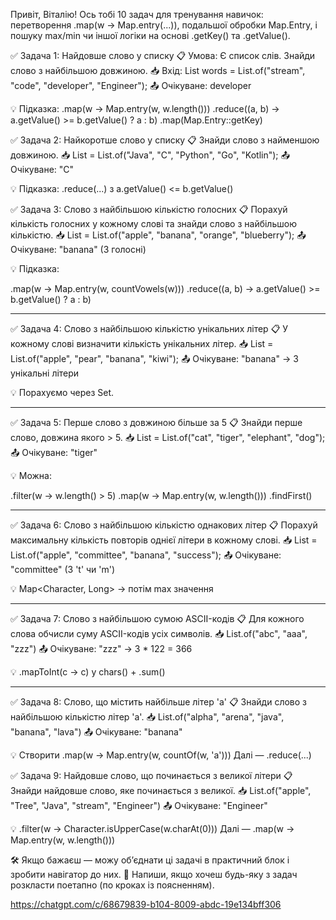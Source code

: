 Привіт, Віталію!
Ось тобі 10 задач для тренування навичок:
перетворення .map(w -> Map.entry(...)),
подальшої обробки Map.Entry,
і пошуку max/min чи іншої логіки на основі 
.getKey() та .getValue().

✅ Задача 1: Найдовше слово у списку
📋 Умова:
Є список слів. Знайди слово з найбільшою довжиною.
📥 Вхід:
List<String> words = List.of("stream", "code", 
"developer", "Engineer");
📤 Очікуване: developer

💡 Підказка:
.map(w -> Map.entry(w, w.length()))
.reduce((a, b) -> a.getValue() >= b.getValue() ? a : b)
.map(Map.Entry::getKey)

✅ Задача 2: Найкоротше слово у списку
📋 Знайди слово з найменшою довжиною.
📥 List<String> = List.of("Java", "C",
"Python", "Go", "Kotlin");
📤 Очікуване: "C"

💡 Підказка: .reduce(...) з a.getValue() <= b.getValue()

✅ Задача 3: Слово з найбільшою кількістю голосних
📋 Порахуй кількість голосних у кожному слові та знайди слово з найбільшою кількістю.
📥 List<String> = List.of("apple", "banana", "orange", "blueberry");
📤 Очікуване: "banana" (3 голосні)

💡 Підказка:

.map(w -> Map.entry(w, countVowels(w)))
.reduce((a, b) -> a.getValue() >= b.getValue() ? a : b)

------------------------------------------------

✅ Задача 4: Слово з найбільшою кількістю унікальних літер
📋 У кожному слові визначити кількість унікальних літер.
📥 List<String> = List.of("apple", "pear", "banana", "kiwi");
📤 Очікуване: "banana" → 3 унікальні літери

💡 Порахуємо через Set<Character>.

------------------------------------------------

✅ Задача 5: Перше слово з довжиною більше за 5
📋 Знайди перше слово, довжина якого > 5.
📥 List<String> = List.of("cat", "tiger", "elephant", "dog");
📤 Очікуване: "tiger"

💡 Можна:

.filter(w -> w.length() > 5)
.map(w -> Map.entry(w, w.length()))
.findFirst()

-----------------------------------------------

✅ Задача 6: Слово з найбільшою кількістю однакових літер
📋 Порахуй максимальну кількість повторів однієї літери в кожному слові.
📥 List<String> = List.of("apple", "committee", "banana", "success");
📤 Очікуване: "committee" (3 't' чи 'm')

💡 Map<Character, Long> → потім max значення

-----------------------------------------------

✅ Задача 7: Слово з найбільшою сумою ASCII-кодів
📋 Для кожного слова обчисли суму ASCII-кодів усіх символів.
📥 List.of("abc", "aaa", "zzz")
📤 Очікуване: "zzz" → 3 * 122 = 366

💡 .mapToInt(c -> c) у chars() + .sum()

-----------------------------------------------

✅ Задача 8: Слово, що містить найбільше літер 'a'
📋 Знайди слово з найбільшою кількістю літер 'a'.
📥 List.of("alpha", "arena", "java", "banana", "lava")
📤 Очікуване: "banana"

💡 Створити .map(w -> Map.entry(w, countOf(w, 'a')))
Далі — .reduce(...)

✅ Задача 9: Найдовше слово, що починається з великої літери
📋 Знайди найдовше слово, яке починається з великої.
📥 List.of("apple", "Tree", "Java", "stream", "Engineer")
📤 Очікуване: "Engineer"

💡 .filter(w -> Character.isUpperCase(w.charAt(0)))
Далі — .map(w -> Map.entry(w, w.length()))

🛠 Якщо бажаєш — можу об’єднати ці задачі в практичний блок і зробити навігатор до них.
📩 Напиши, якщо хочеш будь-яку з задач розкласти поетапно (по кроках із поясненням).

https://chatgpt.com/c/68679839-b104-8009-abdc-19e134bff306